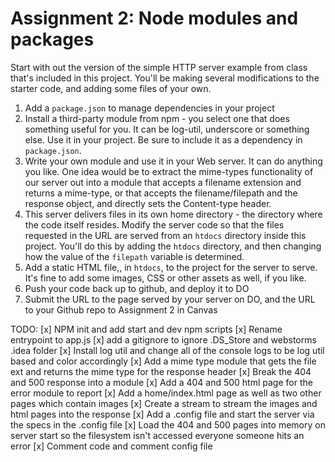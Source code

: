# Assignment 2: Node modules and packages

Start with out the version of the simple HTTP server example from class that's included in this project.  You'll be
making several modifications to the starter code, and adding some files of your own.

1. Add a `package.json` to manage dependencies in your project
2. Install a third-party module from npm - you select one that does something useful for you.  It can be log-util, underscore or something else.  Use it in your project. Be sure to include it as a dependency in `package.json`.
3. Write your own module and use it in your Web server.  It can do anything you like.  One idea would be to extract the mime-types functionality of our server out into a module that accepts a filename extension and returns a mime-type, or that accepts the filename/filepath and the response object, and directly sets the Content-type header.
4. This server delivers files in its own home directory - the directory where the code itself resides.  Modify the server code so that the files requested in the URL are served from an `htdocs` directory inside this project. You'll do this by adding the `htdocs` directory, and then changing how the value of the `filepath` variable is determined.
5. Add a static HTML file,, in `htdocs`, to the project for the server to serve. It's fine to add some images, CSS or other assets as well, if you like.
6. Push your code back up to github, and deploy it to DO
7. Submit the URL to the page served by your server on DO, and the URL to your Github repo to Assignment 2 in Canvas



TODO:
[x] NPM init and add start and dev npm scripts
[x] Rename entrypoint to app.js
[x] add a gitignore to ignore .DS_Store and webstorms .idea folder
[x] Install log util and change all of the console logs to be log util based and color accordingly
[x] Add a mime type module that gets the file ext and returns the mime type for the response header
[x] Break the 404 and 500 response into a module
[x] Add a 404 and 500 html page for the error module to report
[x] Add a home/index.html page as well as two other pages which contain images
[x] Create a stream to stream the images and html pages into the response
[x] Add a .config file and start the server via the specs in the .config file
[x] Load the 404 and 500 pages into memory on server start so the filesystem isn't accessed everyone someone hits an error
[x] Comment code and comment config file